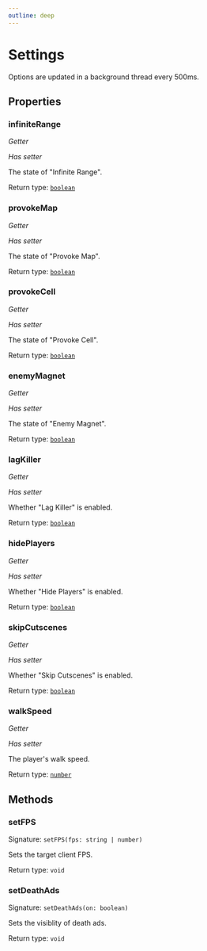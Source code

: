 ```yaml
---
outline: deep
---
```

# Settings

Options are updated in a background thread every 500ms.

## Properties

### infiniteRange
*Getter*

*Has setter*

The state of "Infinite Range".


Return type: <code><a href="https://developer.mozilla.org/en-US/docs/Web/JavaScript/Reference/Global_Objects/Boolean">boolean</a></code>

### provokeMap
*Getter*

*Has setter*

The state of "Provoke Map".


Return type: <code><a href="https://developer.mozilla.org/en-US/docs/Web/JavaScript/Reference/Global_Objects/Boolean">boolean</a></code>

### provokeCell
*Getter*

*Has setter*

The state of "Provoke Cell".


Return type: <code><a href="https://developer.mozilla.org/en-US/docs/Web/JavaScript/Reference/Global_Objects/Boolean">boolean</a></code>

### enemyMagnet
*Getter*

*Has setter*

The state of "Enemy Magnet".


Return type: <code><a href="https://developer.mozilla.org/en-US/docs/Web/JavaScript/Reference/Global_Objects/Boolean">boolean</a></code>

### lagKiller
*Getter*

*Has setter*

Whether "Lag Killer" is enabled.


Return type: <code><a href="https://developer.mozilla.org/en-US/docs/Web/JavaScript/Reference/Global_Objects/Boolean">boolean</a></code>

### hidePlayers
*Getter*

*Has setter*

Whether "Hide Players" is enabled.


Return type: <code><a href="https://developer.mozilla.org/en-US/docs/Web/JavaScript/Reference/Global_Objects/Boolean">boolean</a></code>

### skipCutscenes
*Getter*

*Has setter*

Whether "Skip Cutscenes" is enabled.


Return type: <code><a href="https://developer.mozilla.org/en-US/docs/Web/JavaScript/Reference/Global_Objects/Boolean">boolean</a></code>

### walkSpeed
*Getter*

*Has setter*

The player's walk speed.


Return type: <code><a href="https://developer.mozilla.org/en-US/docs/Web/JavaScript/Reference/Global_Objects/Number">number</a></code>

## Methods

### setFPS
Signature: `setFPS(fps: string | number)`

Sets the target client FPS.


Return type: `void`

### setDeathAds
Signature: `setDeathAds(on: boolean)`

Sets the visiblity of death ads.


Return type: `void`